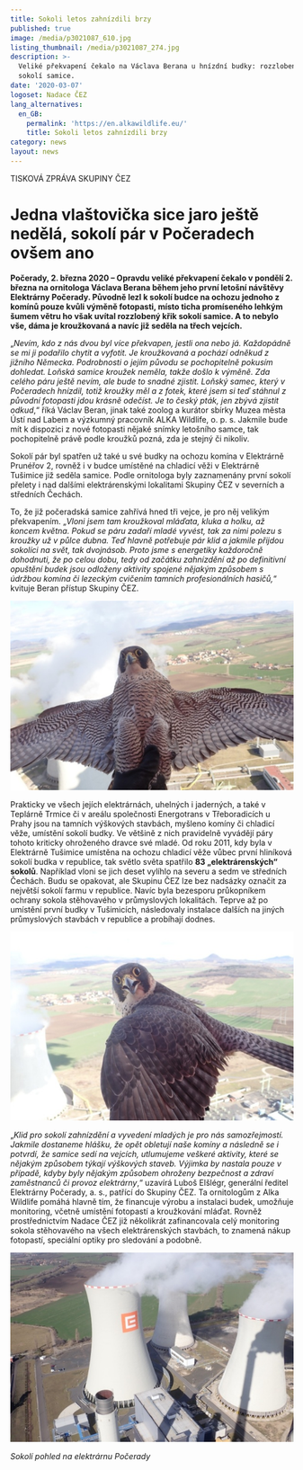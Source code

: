 ```yaml
---
title: Sokoli letos zahnízdili brzy
published: true
image: /media/p3021087_610.jpg
listing_thumbnail: /media/p3021087_274.jpg
description: >-
  Veliké překvapení čekalo na Václava Berana u hnízdní budky: rozzlobený křik
  sokolí samice. 
date: '2020-03-07'
logoset: Nadace ČEZ
lang_alternatives:
  en_GB:
    permalink: 'https://en.alkawildlife.eu/'
    title: Sokoli letos zahnízdili brzy
category: news
layout: news
---
```

TISKOVÁ ZPRÁVA SKUPINY ČEZ

# Jedna vlaštovička sice jaro ještě nedělá, sokolí pár v Počeradech ovšem ano

 

**Počerady, 2. března 2020 – Opravdu veliké překvapení čekalo v pondělí 2. března na ornitologa Václava Berana během jeho první letošní návštěvy Elektrárny Počerady. Původně lezl k sokolí budce na ochozu jednoho z komínů pouze kvůli výměně fotopasti, místo ticha promíseného lehkým šumem větru ho však uvítal rozzlobený křik sokolí samice. A to nebylo vše, dáma je kroužkovaná a navíc již seděla na třech vejcích.**

„_Nevím, kdo z nás dvou byl více překvapen, jestli ona nebo já. Každopádně se mi ji podařilo chytit a vyfotit. Je kroužkovaná a pochází odněkud z jižního Německa. Podrobnosti o jejím původu se pochopitelně pokusím dohledat. Loňská samice kroužek neměla, takže došlo k výměně. Zda celého páru ještě nevím, ale bude to snadné zjistit. Loňský samec, který v Počeradech hnízdil, totiž kroužky měl a z fotek, které jsem si teď stáhnul z původní fotopasti jdou krásně odečíst. Je to český pták, jen zbývá zjistit odkud_,“ říká Václav Beran, jinak také zoolog a kurátor sbírky Muzea města Ústí nad Labem a výzkumný pracovník ALKA Wildlife, o. p. s. Jakmile bude mít k dispozici z nové fotopasti nějaké snímky letošního samce, tak pochopitelně právě podle kroužků pozná, zda je stejný či nikoliv.

Sokolí pár byl spatřen už také u své budky na ochozu komína v Elektrárně Prunéřov 2, rovněž i v budce umístěné na chladicí věži v Elektrárně Tušimice již seděla samice. Podle ornitologa byly zaznamenány první sokolí přelety i nad dalšími elektrárenskými lokalitami Skupiny ČEZ v severních a středních Čechách.    

To, že již počeradská samice zahřívá hned tři vejce, je pro něj velikým překvapením. „_Vloni jsem tam kroužkoval mláďata, kluka a holku, až koncem května. Pokud se páru zadaří mladé vyvést, tak za nimi polezu s kroužky už v půlce dubna. Teď hlavně potřebuje pár klid a jakmile přijdou sokolíci na svět, tak dvojnásob. Proto jsme s energetiky každoročně dohodnuti, že po celou dobu, tedy od začátku zahnízdění až po definitivní opuštění budek jsou odloženy aktivity spojené nějakým způsobem s údržbou komína či lezeckým cvičením tamních profesionálních hasičů,_“ kvituje Beran přístup Skupiny ČEZ.

![Samice sokola stěhovavého](/media/p3021080_610.jpg "Samice sokola stěhovavého")

Prakticky ve všech jejích elektrárnách, uhelných i jaderných, a také v Teplárně Trmice či v areálu společnosti Energotrans v Třeboradicích u Prahy jsou na tamních výškových stavbách, myšleno komíny či chladicí věže, umístění sokolí budky. Ve většině z nich pravidelně vyvádějí páry tohoto kriticky ohroženého dravce své mladé. Od roku 2011, kdy byla v Elektrárně Tušimice umístěna na ochozu chladicí věže vůbec první hliníková sokolí budka v republice, tak světlo světa spatřilo **83 „elektrárenských“ sokolů**. Například vloni se jich deset vylíhlo na severu a sedm ve středních Čechách. Budu se opakovat, ale Skupinu ČEZ lze bez nadsázky označit za největší sokolí farmu v republice. Navíc byla bezesporu průkopníkem ochrany sokola stěhovavého v průmyslových lokalitách. Teprve až po umístění první budky v Tušimicích, následovaly instalace dalších na jiných průmyslových stavbách v republice a probíhají dodnes.

![Samice sokola stěhovavého](/media/p3021085_610.jpg "Samice sokola stěhovavého")

„_Klid pro sokolí zahnízdění a vyvedení mladých je pro nás samozřejmostí. Jakmile dostaneme hlášku, že opět obletují naše komíny a následně se i potvrdí, že samice sedí na vejcích, utlumujeme veškeré aktivity, které se nějakým způsobem týkají výškových staveb. Výjimka by nastala pouze v případě, kdyby byly nějakým způsobem ohroženy bezpečnost a zdraví zaměstnanců či provoz elektrárny_,“ uzavírá Luboš Elšlégr, generální ředitel Elektrárny Počerady, a. s., patřící do Skupiny ČEZ. 
Ta ornitologům z Alka Wildlife pomáhá hlavně tím, že financuje výrobu a instalaci budek, umožňuje monitoring, včetně umístění fotopastí a kroužkování mláďat. Rovněž prostřednictvím Nadace ČEZ již několikrát zafinancovala celý monitoring sokola stěhovavého na všech elektrárenských stavbách, to znamená nákup fotopastí, speciální optiky pro sledování a podobně.

![Sokolí pohled na elektrárnu Počerady](/media/p3021091_610.jpg "Sokolí pohled na elektrárnu Počerady")

_Sokolí pohled na elektrárnu Počerady_
